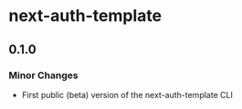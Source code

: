 # next-auth-template

## 0.1.0

### Minor Changes

- First public (beta) version of the next-auth-template CLI
